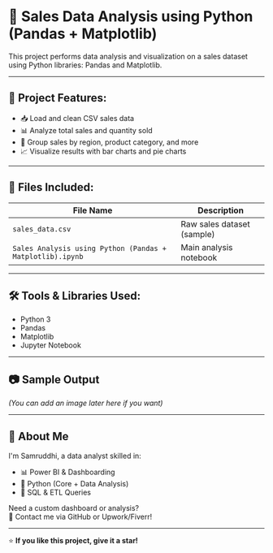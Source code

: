# 🧾 Sales Data Analysis using Python (Pandas + Matplotlib)

This project performs data analysis and visualization on a sales dataset using Python libraries: Pandas and Matplotlib.

---

## 📌 Project Features:
- 📥 Load and clean CSV sales data
- 📊 Analyze total sales and quantity sold
- 📍 Group sales by region, product category, and more
- 📈 Visualize results with bar charts and pie charts

---

## 📂 Files Included:
| File Name | Description |
|-----------|-------------|
| `sales_data.csv` | Raw sales dataset (sample) |
| `Sales Analysis using Python (Pandas + Matplotlib).ipynb` | Main analysis notebook |

---

## 🛠️ Tools & Libraries Used:
- Python 3
- Pandas
- Matplotlib
- Jupyter Notebook

---

## 📷 Sample Output

*(You can add an image later here if you want)*

---

## 💼 About Me

I'm Samruddhi, a data analyst skilled in:
- 📊 Power BI & Dashboarding
- 🐍 Python (Core + Data Analysis)
- 🧮 SQL & ETL Queries

Need a custom dashboard or analysis?  
📩 Contact me via GitHub or Upwork/Fiverr!

---

⭐ **If you like this project, give it a star!**
